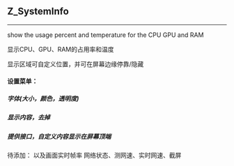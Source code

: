 ##	Z_SystemInfo

---

show the usage percent and temperature for the CPU GPU and RAM

显示CPU、GPU、RAM的占用率和温度

显示区域可自定义位置，并可在屏幕边缘停靠/隐藏

####	设置菜单：
#####	字体(大小，颜色，透明度)

#####	显示内容，去掉

#####	提供接口，自定义内容显示在屏幕顶端



待添加：
以及画面实时帧率
网络状态、测网速、实时网速、截屏






